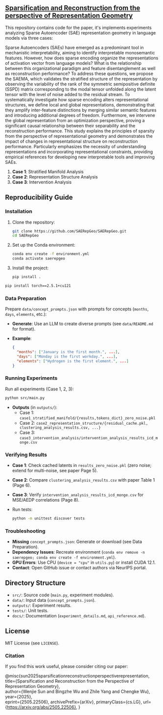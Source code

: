 ## [Sparsification and Reconstruction from the perspective of Representation Geometry](https://arxiv.org/abs/2505.22506)

This repository contains code for the paper, it's implements experiments analyzing Sparse Autoencoder (SAE) representation geometry in language models via three cases:

Sparse Autoencoders (SAEs) have emerged as a predominant tool in mechanistic interpretability, aiming to identify interpretable monosemantic features. However, how does sparse encoding organize the representations of activation vector from language models? What is the relationship between this organizational paradigm and feature disentanglement as well as reconstruction performance? To address these questions, we propose the SAEMA, which validates the stratified structure of the representation by observing the variability of the rank of the symmetric semipositive definite (SSPD) matrix corresponding to the modal tensor unfolded along the latent tensor with the level of noise added to the residual stream. To systematically investigate how sparse encoding alters representational structures, we define local and global representations, demonstrating that they amplify inter-feature distinctions by merging similar semantic features and introducing additional degrees of freedom. Furthermore, we intervene the global representation from an optimization perspective, proving a significant causal relationship between their separability and the reconstruction performance. This study explains the principles of sparsity from the perspective of representational geometry and demonstrates the impact of changes in representational structure on reconstruction performance. Particularly emphasizes the necessity of understanding representations and incorporating representational constraints, providing empirical references for developing new interpretable tools and improving SAEs.


1. **Case 1**: Stratified Manifold Analysis
2. **Case 2**: Representation Structure Analysis
3. **Case 3**: Intervention Analysis


## Reproducibility Guide

### Installation

1. Clone the repository:

   ```bash
   git clone https://github.com/SAERepGeo/SAERepGeo.git
   cd SAERepGeo
   ```

2. Set up the Conda environment:

   ```bash
   conda env create -f environment.yml
   conda activate saerepgeo
   ```

3. Install the project:

   ```bash
   pip install .
   ```


```bash
pip install torch==2.5.1+cu121
```

### Data Preparation

Prepare `data/concept_prompts.json` with prompts for concepts (`months`, `days`, `elements`, etc.):

- **Generate**: Use an LLM to create diverse prompts (see `data/README.md` for format).

- **Example**:

  ```json
  {
    "months": ["January is the first month.", ...],
    "days": ["Monday is the first workday.", ...],
    "elements": ["Hydrogen is the first element.", ...]
  }
  ```


### Running Experiments

Run all experiments (Case 1, 2, 3):

```bash
python src/main.py
```

- **Outputs** (in `outputs/`):
  - Case 1: `case1_stratified_manifold/{results,tokens_dict}_zero_noise.pkl`
  - Case 2: `case2_representation_structure/{residual_cache.pkl, clustering_analysis_results.csv, ...}`
  - Case 3: `case3_intervention_analysis/intervention_analysis_results_icd_monge.csv`

### Verifying Results

- **Case 1**: Check cached latents in `results_zero_noise.pkl` (zero noise; extend for multi-noise, see paper Page 5).

- **Case 2**: Compare `clustering_analysis_results.csv` with paper Table 1 (Page 6).

- **Case 3**: Verify `intervention_analysis_results_icd_monge.csv` for MSE/AEDP correlations (Page 8).

- Run tests:

  ```bash
  python -m unittest discover tests
  ```

### Troubleshooting

- **Missing** `concept_prompts.json`: Generate or download (see Data Preparation).
- **Dependency Issues**: Recreate environment (`conda env remove -n saerepgeo; conda env create -f environment.yml`).
- **GPU Errors**: Use CPU (`device = "cpu"` in `utils.py`) or install CUDA 12.1.
- **Contact**: Open GitHub issue or contact authors via NeurIPS portal.

## Directory Structure

- `src/`: Source code (`main.py`, experiment modules).
- `data/`: Input data (`concept_prompts.json`).
- `outputs/`: Experiment results.
- `tests/`: Unit tests.
- `docs/`: Documentation (`experiment_details.md`, `api_reference.md`).

## License

MIT License (see `LICENSE`).

### Citation

If you find this work useful, please consider citing our paper:

@misc{sun2025sparsificationreconstructionperspectiverepresentation,\
title={Sparsification and Reconstruction from the Perspective of Representation Geometry},\
author={Wenjie Sun and Bingzhe Wu and Zhile Yang and Chengke Wu},\
year={2025},\
eprint={2505.22506},
archivePrefix={arXiv},
primaryClass={cs.LG},
url={https://arxiv.org/abs/2505.22506},
}
